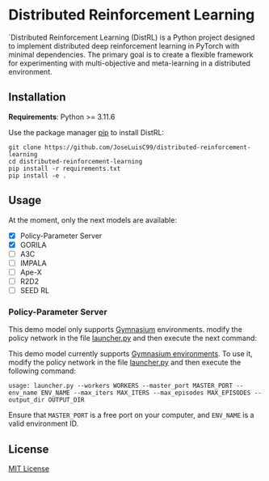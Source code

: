 # Distributed Reinforcement Learning

`Distributed Reinforcement Learning (DistRL) is a Python project designed to implement distributed deep reinforcement 
learning in PyTorch with minimal dependencies. The primary goal is to create a flexible framework for experimenting with 
multi-objective and meta-learning in a distributed environment.

## Installation
**Requirements**: Python >= 3.11.6

Use the package manager [pip](https://pip.pypa.io/en/stable/) to install DistRL:

```console
git clone https://github.com/JoseLuisC99/distributed-reinforcement-learning
cd distributed-reinforcement-learning
pip install -r requirements.txt
pip install -e .
```

## Usage
At the moment, only the next models are available:

- [x] Policy-Parameter Server
- [x] GORILA
- [ ] A3C
- [ ] IMPALA
- [ ] Ape-X
- [ ] R2D2
- [ ] SEED RL

### Policy-Parameter Server
This demo model only supports [Gymnasium](https://gymnasium.farama.org/) environments. modify the policy network in the 
file [launcher.py](https://github.com/JoseLuisC99/distributed-reinforcement-learning/blob/main/scripts/launcher.py) and 
then execute the next command:

This demo model currently supports [Gymnasium environments](https://gymnasium.farama.org/). To use it, modify the policy 
network in the file [launcher.py](https://github.com/JoseLuisC99/distributed-reinforcement-learning/blob/main/scripts/launcher.py) 
and then execute the following command:

```console
usage: launcher.py --workers WORKERS --master_port MASTER_PORT --env_name ENV_NAME --max_iters MAX_ITERS --max_episodes MAX_EPISODES --output_dir OUTPUT_DIR
```

Ensure that `MASTER_PORT` is a free port on your computer, and `ENV_NAME` is a valid environment ID.

## License

[MIT License](https://github.com/JoseLuisC99/distributed-reinforcement-learning/blob/main/LICENSE)